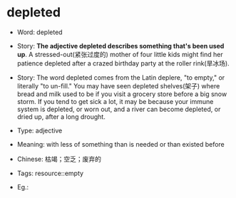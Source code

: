 # depleted

- Word: depleted
- Story: **The adjective depleted describes something that's been used up**. A stressed-out(紧张过度的) mother of four little kids might find her patience depleted after a crazed birthday party at the roller rink(旱冰场).
- Story: The word depleted comes from the Latin deplere, "to empty," or literally "to un-fill." You may have seen depleted shelves(架子) where bread and milk used to be if you visit a grocery store before a big snow storm. If you tend to get sick a lot, it may be because your immune system is depleted, or worn out, and a river can become depleted, or dried up, after a long drought.

- Type: adjective
- Meaning: with less of something than is needed or than existed before
- Chinese: 枯竭；空乏；废弃的
- Tags: resource::empty
- Eg.: 

